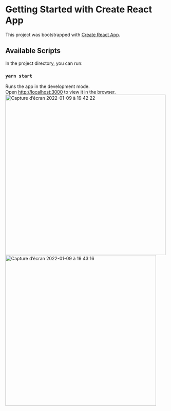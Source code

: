# Getting Started with Create React App

This project was bootstrapped with [Create React App](https://github.com/facebook/create-react-app).

## Available Scripts

In the project directory, you can run:

### `yarn start`

Runs the app in the development mode.\
Open [http://localhost:3000](http://localhost:3000) to view it in the browser.
<img width="499" alt="Capture d’écran 2022-01-09 à 19 42 22" src="https://user-images.githubusercontent.com/79283100/148693958-a9f4e1ab-2ba1-41fe-a696-598e758ecf0f.png">
<img width="469" alt="Capture d’écran 2022-01-09 à 19 43 16" src="https://user-images.githubusercontent.com/79283100/148693959-81e4a311-2fbf-48ea-b706-92aa5290c86c.png">
